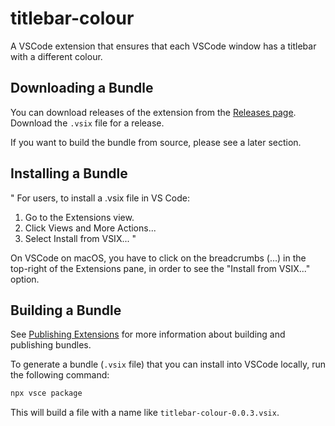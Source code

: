 # titlebar-colour

A VSCode extension that ensures that each VSCode window has a titlebar with a different colour.

## Downloading a Bundle

You can download releases of the extension from the [Releases page](https://github.com/richdawe-cio/vscode-titlebar-colour/releases). Download the `.vsix` file for a release.

If you want to build the bundle from source, please see a later section.

## Installing a Bundle

"
For users, to install a .vsix file in VS Code:

1. Go to the Extensions view.
2. Click Views and More Actions...
3. Select Install from VSIX...
"

On VSCode on macOS, you have to click on the breadcrumbs (...) in the top-right of the Extensions pane, in order to see the "Install from VSIX..." option.

## Building a Bundle

See [Publishing Extensions](https://code.visualstudio.com/api/working-with-extensions/publishing-extension) for more information about building and publishing bundles.

To generate a bundle (`.vsix` file) that you can install into VSCode locally, run the following command:

```bash
npx vsce package
```

This will build a file with a name like `titlebar-colour-0.0.3.vsix`.